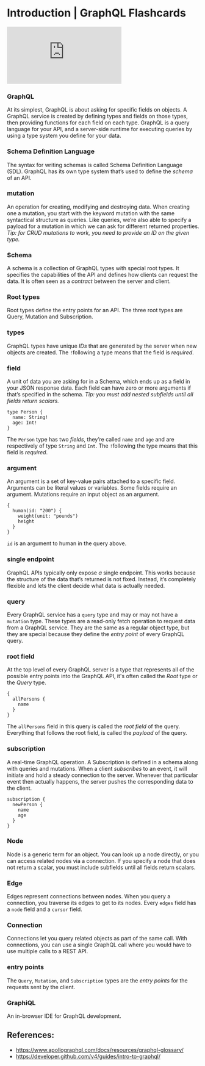 # Introduction | GraphQL Flashcards

<iframe class="FlashcardsIO" src="https://embed.flashcards.io/?url=https://flashcards.github.io/graphql/introduction.html" frameborder="0"></iframe>

### GraphQL
At its simplest, GraphQL is about asking for specific fields on objects. A GraphQL service is created by defining types and fields on those types, then providing functions for each field on each type. GraphQL is a query language for your API, and a server-side runtime for executing queries by using a type system you define for your data.

### Schema Definition Language
The syntax for writing schemas is called Schema Definition Language (SDL). GraphQL has its own type system that’s used to define the *schema* of an API.

### mutation
An operation for creating, modifying and destroying data. When creating one a mutation, you start with the keyword mutation with  the same syntactical structure as queries. Like queries, we’re also able to specify a payload for a mutation in which we can ask for different returned properties.  *Tip: for CRUD mutations to work, you need to provide an ID on the given type.*

### Schema
A schema is a collection of GraphQL types with special root types. It specifies the capabilities of the API and defines how clients can request the data. It is often seen as a *contract* between the server and client.

### Root types
Root types define the entry points for an API. The three root types are Query, Mutation and Subscription.

### types
GraphQL types have unique *IDs* that are generated by the server when new objects are created. The `!`following a type means that the field is *required*.

### field
A unit of data you are asking for in a Schema, which ends up as a field in your JSON response data. Each field can have zero or more arguments if that’s specified in the schema. *Tip: you must add nested subfields until all fields return scalars.*


    type Person {
      name: String!
      age: Int!
    }

The `Person` type has two *fields*, they’re called `name` and `age` and are respectively of type `String` and `Int`. The `!`following the type means that this field is *required*.

### argument
An argument is a set of key-value pairs attached to a specific field. Arguments can be literal values or variables. Some fields require an argument. Mutations require an input object as an argument.


    {
      human(id: "200") {
        weight(unit: "pounds")
        height
      }
    }

`id` is an argument to human in the query above.

### single endpoint
GraphQL APIs typically only expose *a* single endpoint. This works because the structure of the data that’s returned is not fixed. Instead, it’s completely flexible and lets the client decide what data is actually needed.

### query
Every GraphQL service has a `query` type and may or may not have a `mutation` type. These types are a read-only fetch operation to request data from a GraphQL service. They are the same as a regular object type, but they are special because they define the *entry point* of every GraphQL query.

### root field
At the top level of every GraphQL server is a type that represents all of the possible entry points into the GraphQL API, it's often called the *Root* type or the *Query* type.


    {
      allPersons {
        name
      }
    }

The `allPersons` field in this query is called the *root field* of the query. Everything that follows the root field, is called the *payload* of the query.

### subscription
A real-time GraphQL operation. A Subscription is defined in a schema along with queries and mutations. When a client *subscribes* to an event, it will initiate and hold a steady connection to the server. Whenever that particular event then actually happens, the server pushes the corresponding data to the client.


    subscription {
      newPerson {
        name
        age
      }
    }

### Node
Node is a generic term for an object. You can look up a node directly, or you can access related nodes via a connection. If you specify a node that does not return a scalar, you must include subfields until all fields return scalars.

### Edge
Edges represent connections between nodes. When you query a connection, you traverse its edges to get to its nodes. Every `edges` field has a `node` field and a `cursor` field.

### Connection
Connections let you query related objects as part of the same call. With connections, you can use a single GraphQL call where you would have to use multiple calls to a REST API.

### entry points
The `Query`, `Mutation`, and `Subscription` types are the *entry points* for the requests sent by the client.

### GraphiQL
An in-browser IDE for GraphQL development.

## References:
- https://www.apollographql.com/docs/resources/graphql-glossary/
- https://developer.github.com/v4/guides/intro-to-graphql/

